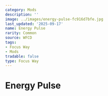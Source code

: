 ```yaml
---
category: Mods
description: ''
image: ../images/energy-pulse-fc916d7bfe.jpg
last_updated: '2025-09-17'
name: Energy Pulse
rarity: Common
source: WFCD
tags:
- Focus Way
- Mods
tradable: false
type: Focus Way
---
```


# Energy Pulse

